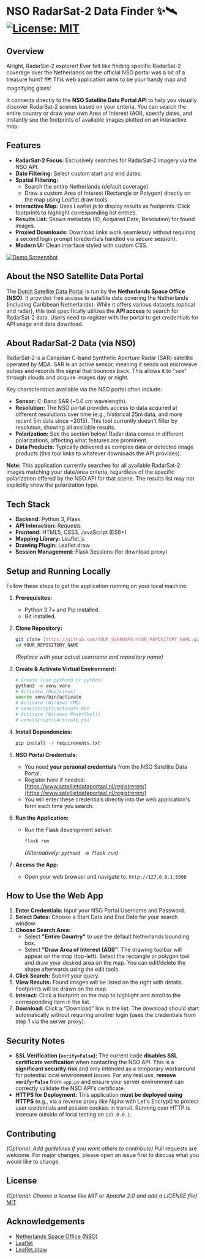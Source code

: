 # NSO RadarSat-2 Data Finder ✨🛰️ [![License: MIT](https://img.shields.io/badge/License-MIT-yellow.svg)](https://opensource.org/licenses/MIT) 

## Overview

Alright, RadarSat-2 explorer! Ever felt like finding specific RadarSat-2 coverage over the Netherlands on the official NSO portal was a bit of a treasure hunt? 🗺️ This web application aims to be your handy map and magnifying glass!

It connects directly to the **NSO Satellite Data Portal API** to help you visually discover RadarSat-2 scenes based on your criteria. You can search the entire country or draw your own Area of Interest (AOI), specify dates, and instantly see the footprints of available images plotted on an interactive map.


## Features

* **RadarSat-2 Focus:** Exclusively searches for RadarSat-2 imagery via the NSO API.
* **Date Filtering:** Select custom start and end dates.
* **Spatial Filtering:**
    * Search the entire Netherlands (default coverage).
    * Draw a custom Area of Interest (Rectangle or Polygon) directly on the map using Leaflet.draw tools.
* **Interactive Map:** Uses Leaflet.js to display results as footprints. Click footprints to highlight corresponding list entries.
* **Results List:** Shows metadata (ID, Acquired Date, Resolution) for found images.
* **Proxied Downloads:** Download links work seamlessly without requiring a second login prompt (credentials handled via secure session).
* **Modern UI:** Clean interface styled with custom CSS.


[![Demo Screenshot](screenshot.png)](satellite_finder_app/video.mp4)



## About the NSO Satellite Data Portal

The [Dutch Satellite Data Portal](https://www.satellietdataportaal.nl/) is run by the **Netherlands Space Office (NSO)**. It provides free access to satellite data covering the Netherlands (including Caribbean Netherlands). While it offers various datasets (optical and radar), this tool specifically utilizes the **API access** to search for RadarSat-2 data. Users need to register with the portal to get credentials for API usage and data download.

## About RadarSat-2 Data (via NSO)

RadarSat-2 is a Canadian C-band Synthetic Aperture Radar (SAR) satellite operated by MDA. SAR is an active sensor, meaning it sends out microwave pulses and records the signal that bounces back. This allows it to "see" through clouds and acquire images day or night.

Key characteristics available via the NSO portal often include:

* **Sensor:** C-Band SAR (~5.6 cm wavelength).
* **Resolution:** The NSO portal provides access to data acquired at different resolutions over time (e.g., historical 25m data, and more recent 5m data since ~2015). This tool currently doesn't filter by resolution, showing all available results.
* **Polarization:** See the section below! Radar data comes in different polarizations, affecting what features are prominent.
* **Data Products:** Typically delivered as complex data or detected image products (this tool links to whatever downloads the API provides).

**Note:** This application currently searches for all available RadarSat-2 images matching your date/area criteria, regardless of the specific polarization offered by the NSO API for that scene. The results list may not explicitly show the polarization type.

## Tech Stack

* **Backend:** Python 3, Flask
* **API Interaction:** Requests
* **Frontend:** HTML5, CSS3, JavaScript (ES6+)
* **Mapping Library:** Leaflet.js
* **Drawing Plugin:** Leaflet.draw
* **Session Management:** Flask Sessions (for download proxy)

## Setup and Running Locally

Follow these steps to get the application running on your local machine:

1.  **Prerequisites:**
    * Python 3.7+ and Pip installed.
    * Git installed.

2.  **Clone Repository:**
    ```bash
    git clone [https://github.com/YOUR_USERNAME/YOUR_REPOSITORY_NAME.git](https://github.com/YOUR_USERNAME/YOUR_REPOSITORY_NAME.git)
    cd YOUR_REPOSITORY_NAME
    ```
    *(Replace with your actual username and repository name)*

3.  **Create & Activate Virtual Environment:**
    ```bash
    # Create (use python3 or python)
    python3 -m venv venv
    # Activate (Mac/Linux)
    source venv/bin/activate
    # Activate (Windows CMD)
    # venv\Scripts\activate.bat
    # Activate (Windows PowerShell)
    # venv\Scripts\Activate.ps1
    ```

4.  **Install Dependencies:**
    ```bash
    pip install -r requirements.txt
    ```

5.  **NSO Portal Credentials:**
    * You need **your personal credentials** from the NSO Satellite Data Portal.
    * Register here if needed: [https://www.satellietdataportaal.nl/registreren/](https://www.satellietdataportaal.nl/registreren/)
    * You will enter these credentials directly into the web application's form each time you search.

6.  **Run the Application:**
    * Run the Flask development server:
        ```bash
        flask run
        ```
        *(Alternatively: `python3 -m flask run`)*

7.  **Access the App:**
    * Open your web browser and navigate to: `http://127.0.0.1:5000`

## How to Use the Web App

1.  **Enter Credentials:** Input your NSO Portal Username and Password.
2.  **Select Dates:** Choose a Start Date and End Date for your search window.
3.  **Choose Search Area:**
    * Select **"Entire Country"** to use the default Netherlands bounding box.
    * Select **"Draw Area of Interest (AOI)"**. The drawing toolbar will appear on the map (top-left). Select the rectangle or polygon tool and draw your desired area on the map. You can edit/delete the shape afterwards using the edit tools.
4.  **Click Search:** Submit your query.
5.  **View Results:** Found images will be listed on the right with details. Footprints will be drawn on the map.
6.  **Interact:** Click a footprint on the map to highlight and scroll to the corresponding item in the list.
7.  **Download:** Click a "Download" link in the list. The download should start automatically without requiring another login (uses the credentials from step 1 via the server proxy).

## Security Notes

* **SSL Verification (`verify=False`):** The current code **disables SSL certificate verification** when contacting the NSO API. This is a **significant security risk** and only intended as a temporary workaround for potential local environment issues. For any real use, **remove `verify=False`** from `app.py` and ensure your server environment can correctly validate the NSO API's certificate.
* **HTTPS for Deployment:** This application **must be deployed using HTTPS** (e.g., via a reverse proxy like Nginx with Let's Encrypt) to protect user credentials and session cookies in transit. Running over HTTP is insecure outside of local testing on `127.0.0.1`.

## Contributing

*(Optional: Add guidelines if you want others to contribute)*
Pull requests are welcome. For major changes, please open an issue first to discuss what you would like to change.

## License

*(Optional: Choose a license like MIT or Apache 2.0 and add a LICENSE file)*
[MIT](https://choosealicense.com/licenses/mit/)

## Acknowledgements

* [Netherlands Space Office (NSO)](https://www.spaceoffice.nl/)
* [Leaflet](https://leafletjs.com/)
* [Leaflet.draw](https://github.com/Leaflet/Leaflet.draw)
